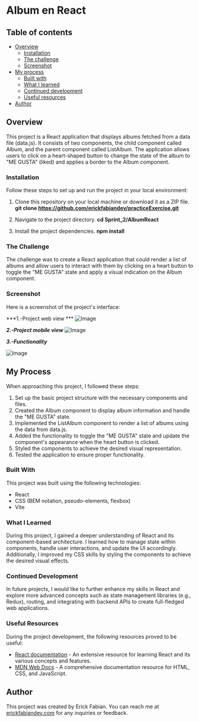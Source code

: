 # Album en React

## Table of contents

- [Overview](#overview)
  - [Installation](#Installation)  
  - [The challenge](#the-challenge)
  - [Screenshot](#screenshot)
- [My process](#my-process)
  - [Built with](#built-with)
  - [What I learned](#what-i-learned)
  - [Continued development](#continued-development)
  - [Useful resources](#useful-resources)
- [Author](#author)

## Overview
This project is a React application that displays albums fetched from a data file (data.js). It consists of two components, the child component called Album, and the parent component called ListAlbum. The application allows users to click on a heart-shaped button to change the state of the album to "ME GUSTA" (liked) and applies a border to the Album component.

### Installation
Follow these steps to set up and run the project in your local environment:

1.  Clone this repository on your local machine or download it as a ZIP file.
     **git clone https://github.com/erickfabiandev/practiceExercise.git** 
2.  Navigate to the project directory.
     **cd Sprint_2/AlbumReact** 

3.  Install the project dependencies.
     **npm install**


### The Challenge
The challenge was to create a React application that could render a list of albums and allow users to interact with them by clicking on a heart button to toggle the "ME GUSTA" state and apply a visual indication on the Album component.

### Screenshot
Here is a screenshot of the project's interface:

***1.-Project web view ***
![Image](./src/assets/image.png)



***2.-Project mobile view***
![Image](./src/assets/image-2.PNG)

***3.-Functionality***

![Image](./src/assets/image-1.PNG)




## My Process
When approaching this project, I followed these steps:

1. Set up the basic project structure with the necessary components and files.
2.  Created the Album component to display album information and handle the "ME GUSTA" state.
3.  Implemented the ListAlbum component to render a list of albums using the data from data.js.
4.  Added the functionality to toggle the "ME GUSTA" state and update the component's appearance when the heart button is clicked.
5.  Styled the components to achieve the desired visual representation.
6.  Tested the application to ensure proper functionality.

### Built With
This project was built using the following technologies:

* React
* CSS (BEM notation, pseudo-elements, flexbox)
* Vite

### What I Learned
During this project, I gained a deeper understanding of React and its component-based architecture. I learned how to manage state within components, handle user interactions, and update the UI accordingly. Additionally, I improved my CSS skills by styling the components to achieve the desired visual effects.

### Continued Development
In future projects, I would like to further enhance my skills in React and explore more advanced concepts such as state management libraries (e.g., Redux), routing, and integrating with backend APIs to create full-fledged web applications.

### Useful Resources
During the project development, the following resources proved to be useful:

* [React documentation](https://reactjs.org/docs) - An extensive resource for learning React and its various concepts and features.
* [MDN Web Docs](https://developer.mozilla.org) - A comprehensive documentation resource for HTML, CSS, and JavaScript.

## Author
This project was created by Erick Fabian. 
You can reach me at [erickfabiandev.com](https://erickfabiandev.com) for any inquiries or feedback.
